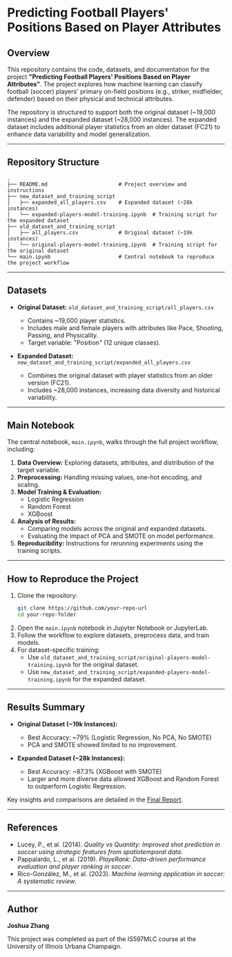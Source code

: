 # Predicting Football Players' Positions Based on Player Attributes

## Overview
This repository contains the code, datasets, and documentation for the project **"Predicting Football Players' Positions Based on Player Attributes"**. The project explores how machine learning can classify football (soccer) players' primary on-field positions (e.g., striker, midfielder, defender) based on their physical and technical attributes.

The repository is structured to support both the original dataset (~19,000 instances) and the expanded dataset (~28,000 instances). The expanded dataset includes additional player statistics from an older dataset (FC21) to enhance data variability and model generalization.

---

## Repository Structure
```plaintext
.
├── README.md                       # Project overview and instructions
├── new_dataset_and_training_script
│   ├── expanded_all_players.csv    # Expanded dataset (~28k instances)
│   └── expanded-players-model-training.ipynb  # Training script for the expanded dataset
├── old_dataset_and_training_script
│   ├── all_players.csv             # Original dataset (~19k instances)
│   └── original-players-model-training.ipynb  # Training script for the original dataset
└── main.ipynb                      # Central notebook to reproduce the project workflow
```

---

## Datasets
- **Original Dataset:** `old_dataset_and_training_script/all_players.csv`
  - Contains ~19,000 player statistics.
  - Includes male and female players with attributes like Pace, Shooting, Passing, and Physicality.
  - Target variable: "Position" (12 unique classes).

- **Expanded Dataset:** `new_dataset_and_training_script/expanded_all_players.csv`
  - Combines the original dataset with player statistics from an older version (FC21).
  - Includes ~28,000 instances, increasing data diversity and historical variability.

---

## Main Notebook
The central notebook, `main.ipynb`, walks through the full project workflow, including:
1. **Data Overview:** Exploring datasets, attributes, and distribution of the target variable.
2. **Preprocessing:** Handling missing values, one-hot encoding, and scaling.
3. **Model Training & Evaluation:**
   - Logistic Regression
   - Random Forest
   - XGBoost
4. **Analysis of Results:**
   - Comparing models across the original and expanded datasets.
   - Evaluating the impact of PCA and SMOTE on model performance.
5. **Reproducibility:** Instructions for rerunning experiments using the training scripts.

---

## How to Reproduce the Project
1. Clone the repository:
   ```bash
   git clone https://github.com/your-repo-url
   cd your-repo-folder
   ```
2. Open the `main.ipynb` notebook in Jupyter Notebook or JupyterLab.
3. Follow the workflow to explore datasets, preprocess data, and train models.
4. For dataset-specific training:
   - Use `old_dataset_and_training_script/original-players-model-training.ipynb` for the original dataset.
   - Use `new_dataset_and_training_script/expanded-players-model-training.ipynb` for the expanded dataset.

---

## Results Summary
- **Original Dataset (~19k Instances):**
  - Best Accuracy: ~79% (Logistic Regression, No PCA, No SMOTE)
  - PCA and SMOTE showed limited to no improvement.

- **Expanded Dataset (~28k Instances):**
  - Best Accuracy: ~87.3% (XGBoost with SMOTE)
  - Larger and more diverse data allowed XGBoost and Random Forest to outperform Logistic Regression.

Key insights and comparisons are detailed in the [Final Report](#).

---

## References
- Lucey, P., et al. (2014). *Quality vs Quantity: Improved shot prediction in soccer using strategic features from spatiotemporal data*.
- Pappalardo, L., et al. (2019). *PlayeRank: Data-driven performance evaluation and player ranking in soccer*.
- Rico-González, M., et al. (2023). *Machine learning application in soccer: A systematic review*.

---

## Author
**Joshua Zhang**

This project was completed as part of the IS597MLC course at the University of Illinois Urbana Champaign.
